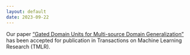 ```yaml
---
layout: default
date: 2023-09-22
---
```

Our paper [“Gated Domain Units for Multi-source Domain Generalization”](https://arxiv.org/pdf/2206.12444.pdf) has been accepted for publication in Transactions on Machine Learning Research (TMLR).